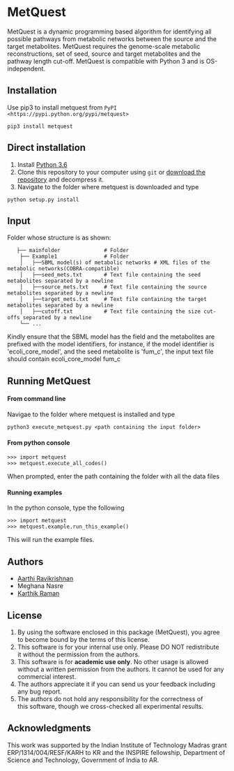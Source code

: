# MetQuest

MetQuest is a dynamic programming based algorithm for identifying all possible
pathways from metabolic networks between the source and the target metabolites. 
MetQuest requires the genome-scale metabolic reconstructions,
set of seed, source and target metabolites and the pathway length cut-off. 
MetQuest is compatible with Python 3 and is OS-independent.  

## Installation

Use pip3 to install metquest from 
```PyPI <https://pypi.python.org/pypi/metquest>```

```pip3 install metquest```

## Direct installation

1. Install [Python 3.6](https://www.python.org/downloads/)
2. Clone this repository to your computer using ```git``` or [download the repository](https://github.com/RamanLab/MetQuest) and decompress it.   
3. Navigate to the folder where metquest is downloaded and type
```
python setup.py install
```


## Input

Folder whose structure is as shown:
```
   ├── mainfolder              # Folder  
    ├── Example1               # Folder  
    │   ├──SBML model(s) of metabolic networks # XML files of the metabolic networks(COBRA-compatible)
    │   ├──seed_mets.txt       # Text file containing the seed metabolites separated by a newline
    │   ├──source_mets.txt     # Text file containing the source metabolites separated by a newline
    │   ├──target_mets.txt     # Text file containing the target metabolites separated by a newline
    │   ├──cutoff.txt          # Text file containing the size cut-offs separated by a newline
    └── ...
 ```

Kindly ensure that the SBML model has the field <model id> and the metabolites
are prefixed with the model identifiers, for instance, if the model identifier is 
'ecoli_core_model', and the seed metabolite is 'fum_c', the input text file
should contain ecoli_core_model fum_c

## Running MetQuest

#### From command line
Navigae to the folder where metquest is installed and type
``` 
python3 execute_metquest.py <path containing the input folder>

``` 



#### From python console
```
>>> import metquest
>>> metquest.execute_all_codes()
```
When prompted, enter the path containing the folder with all the data files

#### Running examples

In the python console, type the following

```
>>> import metquest
>>> metquest.example.run_this_example()
```

This will run the example files.
## Authors

* [Aarthi Ravikrishnan](https://github.com/aarthi31)
* Meghana Nasre
* [Karthik Raman](https://github.com/karthikraman)


## License

1. By using the software enclosed in this package (MetQuest), you agree to become bound by the terms of this license. 
2. This software is for your internal use only. Please DO NOT redistribute it without the permission from the authors.
3. This software is for **academic use only**. No other usage is allowed without a written permission from the authors. It cannot be used for any commercial interest.
4. The authors appreciate it if you can send us your feedback including any bug report.
5. The authors do not hold any responsibility for the correctness of this software, though we cross-checked all experimental results.

## Acknowledgments

This work was supported by the Indian Institute of Technology Madras grant ERP/1314/004/RESF/KARH to KR and the INSPIRE fellowship, Department of Science and Technology, Government of India to AR.


